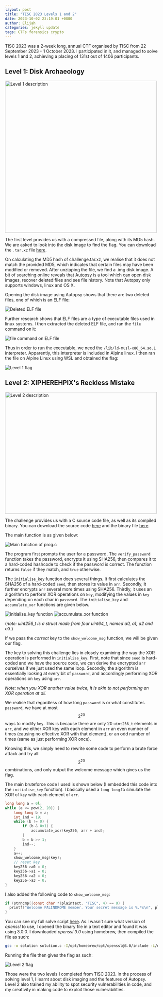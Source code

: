 ```yaml
---
layout: post
title: "TISC 2023 Levels 1 and 2"
date: 2023-10-02 23:19:01 +0800
author: Elijah
categories: jekyll update
tags: CTFs forensics crypto
---
```


<script src="https://cdn.mathjax.org/mathjax/latest/MathJax.js?config=TeX-AMS-MML_HTMLorMML" type="text/javascript"></script>

TISC 2023 was a 2-week long, annual CTF organised by TISC from 22 September 2023 - 1 October 2023. I participated in it, and managed to solve levels 1 and 2, achieving a placing of 131st out of 1406 participants.

## Level 1: Disk Archaeology

<img src = "/assets/TISC_2023/TISC_2023_Level_1.png" alt="Level 1 description" style="width: 500px; height: 500px">

The first level provides us with a compressed file, along with its MD5 hash. We are asked to look into the disk image to find the flag. You can download the `.tar.xz` file [here](/assets/TISC_2023/challenge.tar.xz).

On calculating the MD5 hash of challenge.tar.xz, we realise that it does not match the provided MD5, which indicates that certain files may have been modified or removed. After unzipping the file, we find a .img disk image. A bit of searching online reveals that [Autopsy](https://www.autopsy.com/) is a tool which can open disk images, recover deleted files and see file history. Note that Autopsy only supports windows, linux and OS X.

Opening the disk image using Autopsy shows that there are two deleted files, one of which is an ELF file:

![Deleted ELF file](/assets/TISC_2023/TISC_2023_img1.png)

Further research shows that ELF files are a type of executable files used in linux systems. I then extracted the deleted ELF file, and ran the `file` command on it:

![file command on ELF file](/assets/TISC_2023/TISC_2023_img2.png)

Thus in order to run the executable, we need the `/lib/ld-musl-x86_64.so.1` interpreter. Apparently, this interpreter is included in Alpine linux. I then ran the file on Alpine Linux using WSL and obtained the flag:

![Level 1 flag](/assets/TISC_2023/TISC_2023_Level_1_Flag.png)

## Level 2: XIPHEREHPIX's Reckless Mistake

<img src = "/assets/TISC_2023/TISC_2023_Level_2.png" alt="Level 2 description" style="width: 500px; height: 400px">

The challenge provides us with a C source code file, as well as its compiled binary. You can download the source code [here](/assets/TISC_2023/TISC_2023_Level_2_Source_Code.c) and the binary file [here](/assets/TISC_2023/XIPHEREHPIX).

The main function is as given below:

![Main function of prog.c](/assets/TISC_2023/TISC_2023_img3.png)

The program first prompts the user for a password. The `verify_password` function takes the password, encrypts it using SHA256, then compares it to a hard-coded hashcode to check if the password is correct. The function returns `false` if they match, and `true` otherwise.

The `initialise_key` function does several things. It first calculates the SHA256 of a hard-coded `seed`, then stores its value in `arr`. Secondly, it further encrypts `arr` several more times using SHA256. Thirdly, it uses an algorithm to perform XOR operations on `key`, modifying the values in `key` depending on each char in `password`. The `initialise_key` and `accumulate_xor` functions are given below.

![initialise_key function](/assets/TISC_2023/TISC_2023_img4.png)
![accumulate_xor function](/assets/TISC_2023/TISC_2023_img5.png)

(_note: uint256_t is a struct made from four uint64_t, named a0, a1, a2 and a3._)

If we pass the _correct_ key to the `show_welcome_msg` function, we will be given our flag.

The key to solving this challenge lies in closely examining the way the XOR operation is performed in `initialise_key`. First, note that since `seed` is hard-coded and we have the source code, we can derive the encrypted `arr` ourselves if we just used the same loop. Secondly, the algorithm is essentially looking at every bit of `password`, and accordingly performing XOR operations on `key` using `arr`.

_Note: when you XOR another value twice, it is akin to not performing an XOR operation at all._

We realise that regardless of how long `password` is or what constitutes `password`, we have at most $$2^{20}$$ ways to modify `key`. This is because there are only 20 `uint256_t` elements in `arr`, and we either XOR key with each element in `arr` an even number of times (causing no effective XOR with that element), or an odd number of times (same as just performing XOR once).

Knowing this, we simply need to rewrite some code to perform a brute force attack and try all $$2^{20}$$ combinations, and only output the welcome message which gives us the flag.

The main bruteforce code I used is shown below (I embedded this code into the `initialise_key` function). I basically used a `long long` to simulate the XOR of `key` with each element of `arr`.

```c
long long a = 0l;
while (a <= pow(2, 20)) {
    long long b = a;
    int ind = 19;
    while (b != 0) {
        if (b & 0x1) {
            accumulate_xor(key256, arr + ind);
        }
        b = b >> 1;
        ind--;
    }
    a++;
    show_welcome_msg(key);
    // reset key
    key256->a0 = 0;
    key256->a1 = 0;
    key256->a2 = 0;
    key256->a3 = 0;
}
```

I also added the following code to `show_welcome_msg`:

```c
if (strncmp((const char *)plaintext, "TISC", 4) == 0) {
  printf("Welcome PALINDROME member. Your secret message is %.*s\n", plaintext_length, plaintext);
}
```

You can see my full solve script [here](/assets/TISC_2023/TISC_2023_script1.c). As I wasn't sure what version of _openssl_ to use, I opened the binary file in a text editor and found it was using 3.0.0. I downloaded _openssl 3.0_ using homebrew, then compiled the file as such:

```bash
gcc -o solution solution.c -I/opt/homebrew/opt/openssl@3.0/include -L/opt/homebrew/opt/openssl@3.0/lib -lssl -lcrypto
```

Running the file then gives the flag as such:

![Level 2 flag](/assets/TISC_2023/TISC_2023_Level_2_Flag.png)

Those were the two levels I completed from TISC 2023. In the process of solving level 1, I learnt about disk imaging and the features of Autopsy. Level 2 also trained my ability to spot security vulnerabilities in code, and my creativity in making code to exploit those vulnerabilities.
